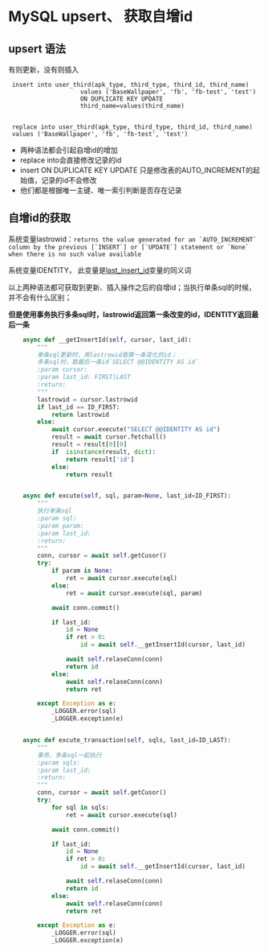 # MySQL upsert、 获取自增id

## upsert 语法

有则更新，没有则插入

```mysql
 insert into user_third(apk_type, third_type, third_id, third_name)
                    values ('BaseWallpaper', 'fb', 'fb-test', 'test')
                    ON DUPLICATE KEY UPDATE
                    third_name=values(third_name)
                
                
 replace into user_third(apk_type, third_type, third_id, third_name)
 values ('BaseWallpaper', 'fb', 'fb-test', 'test')
```

- 两种语法都会引起自增id的增加
- replace into会直接修改记录的id
- insert ON DUPLICATE KEY UPDATE 只是修改表的AUTO_INCREMENT的起始值，记录的id不会修改
- 他们都是根据唯一主键、唯一索引判断是否存在记录

## 自增id的获取

系统变量lastrowid：```returns the value generated for an `AUTO_INCREMENT` column by the previous [`INSERT`] or [`UPDATE`] statement or `None` when there is no such value available```

系统变量IDENTITY， 此变量是[last_insert_id](https://www.docs4dev.com/docs/zh/mysql/5.7/reference/server-system-variables.html#sysvar_host_cache_size)变量的同义词

以上两种语法都可获取到更新、插入操作之后的自增id；当执行单条sql的时候，并不会有什么区别；

**但是使用事务执行多条sql时，lastrowid返回第一条改变的id，IDENTITY返回最后一条**

```python
    async def __getInsertId(self, cursor, last_id):
        """
        单条sql更新时，用lastrowid取第一条变化的id；
        多条sql时，取最后一条id`SELECT @@IDENTITY AS id`
        :param cursor:
        :param last_id: FIRST|LAST
        :return:
        """
        lastrowid = cursor.lastrowid
        if last_id == ID_FIRST:
            return lastrowid
        else:
            await cursor.execute("SELECT @@IDENTITY AS id")
            result = await cursor.fetchall()
            result = result[0][0]
            if  isinstance(result, dict):
                return result['id']
            else:
                return result


    async def excute(self, sql, param=None, last_id=ID_FIRST):
        """
        执行单条sql
        :param sql:
        :param param:
        :param last_id:
        :return:
        """
        conn, cursor = await self.getCusor()
        try:
            if param is None:
                ret = await cursor.execute(sql)
            else:
                ret = await cursor.execute(sql, param)

            await conn.commit()

            if last_id:
                id = None
                if ret > 0:
                    id = await self.__getInsertId(cursor, last_id)

                await self.relaseConn(conn)
                return id
            else:
                await self.relaseConn(conn)
                return ret

        except Exception as e:
            _LOGGER.error(sql)
            _LOGGER.exception(e)


    async def excute_transaction(self, sqls, last_id=ID_LAST):
        """
        事务，多条sql一起执行
        :param sqls:
        :param last_id:
        :return:
        """
        conn, cursor = await self.getCusor()
        try:
            for sql in sqls:
                ret = await cursor.execute(sql)

            await conn.commit()

            if last_id:
                id = None
                if ret > 0:
                    id = await self.__getInsertId(cursor, last_id)

                await self.relaseConn(conn)
                return id
            else:
                await self.relaseConn(conn)
                return ret

        except Exception as e:
            _LOGGER.error(sql)
            _LOGGER.exception(e)


```

